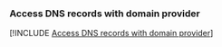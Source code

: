 ### Access DNS records with domain provider

[!INCLUDE [Access DNS records with domain provider](app-service-web-access-dns-records-no-h.md)]

